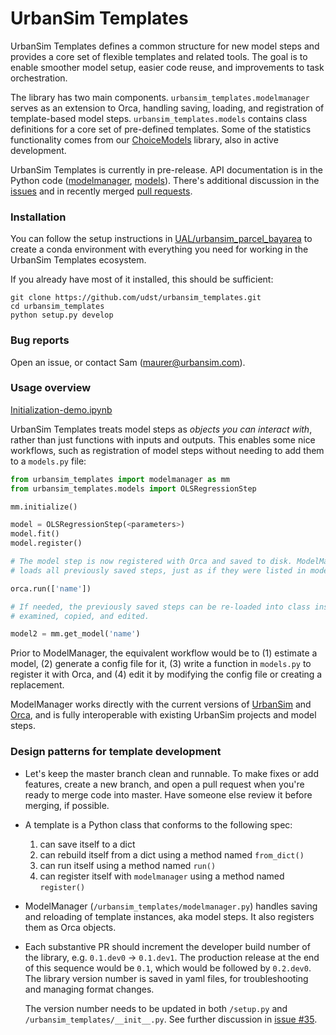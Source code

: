 # UrbanSim Templates

UrbanSim Templates defines a common structure for new model steps and provides a core set of flexible templates and related tools. The goal is to enable smoother model setup, easier code reuse, and improvements to task orchestration. 

The library has two main components. `urbansim_templates.modelmanager` serves as an extension to Orca, handling saving, loading, and registration of template-based model steps. `urbansim_templates.models` contains class definitions for a core set of pre-defined templates. Some of the statistics functionality comes from our [ChoiceModels](https://github.com/UDST/choicemodels/) library, also in active development.

UrbanSim Templates is currently in pre-release. API documentation is in the Python code ([modelmanager](https://github.com/UDST/urbansim_templates/blob/master/urbansim_templates/modelmanager.py), [models](https://github.com/UDST/urbansim_templates/tree/master/urbansim_templates/models)). There's additional discussion in the [issues](https://github.com/UDST/urbansim_templates/issues?utf8=✓&q=is%3Aissue) and in recently merged [pull requests](https://github.com/UDST/urbansim_templates/pulls?utf8=✓&q=is%3Apr). 


### Installation

You can follow the setup instructions in [UAL/urbansim_parcel_bayarea](https://github.com/ual/urbansim_parcel_bayarea) to create a conda environment with everything you need for working in the UrbanSim Templates ecosystem.

If you already have most of it installed, this should be sufficient:

```
git clone https://github.com/udst/urbansim_templates.git
cd urbansim_templates
python setup.py develop
```


### Bug reports

Open an issue, or contact Sam (maurer@urbansim.com).


### Usage overview

[Initialization-demo.ipynb](https://github.com/ual/urbansim_parcel_bayarea/blob/master/general-notebooks/Initialization-demo.ipynb)

UrbanSim Templates treats model steps as _objects you can interact with_, rather than just functions with inputs and outputs. This enables some nice workflows, such as registration of model steps without needing to add them to a `models.py` file:

```py
from urbansim_templates import modelmanager as mm
from urbansim_templates.models import OLSRegressionStep

mm.initialize()

model = OLSRegressionStep(<parameters>)
model.fit()
model.register()

# The model step is now registered with Orca and saved to disk. ModelManager tracks and
# loads all previously saved steps, just as if they were listed in models.py.

orca.run(['name'])

# If needed, the previously saved steps can be re-loaded into class instances that can be 
# examined, copied, and edited.

model2 = mm.get_model('name')
```

Prior to ModelManager, the equivalent workflow would be to (1) estimate a model, (2) generate a config file for it, (3) write a function in `models.py` to register it with Orca, and (4) edit it by modifying the config file or creating a replacement.

ModelManager works directly with the current versions of [UrbanSim](https://github.com/udst/urbansim) and [Orca](https://github.com/udst/orca), and is fully interoperable with existing UrbanSim projects and model steps. 


### Design patterns for template development

- Let's keep the master branch clean and runnable. To make fixes or add features, create a new branch, and open a pull request when you're ready to merge code into master. Have someone else review it before merging, if possible.

- A template is a Python class that conforms to the following spec:

   1. can save itself to a dict  
   2. can rebuild itself from a dict using a method named `from_dict()`  
   3. can run itself using a method named `run()`  
   4. can register itself with `modelmanager` using a method named `register()`

- ModelManager (`/urbansim_templates/modelmanager.py`) handles saving and reloading of template instances, aka model steps. It also registers them as Orca objects. 

- Each substantive PR should increment the developer build number of the library, e.g. `0.1.dev0` -> `0.1.dev1`. The production release at the end of this sequence would be `0.1`, which would be followed by `0.2.dev0`. The library version number is saved in yaml files, for troubleshooting and managing format changes.

   The version number needs to be updated in both `/setup.py` and `/urbansim_templates/__init__.py`. See further discussion in [issue #35](https://github.com/UDST/urbansim_templates/issues/35).
